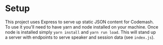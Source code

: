 Setup
====

This project uses Express to serve up static JSON content for Codemash.  To use it you'll need to have yarn and node installed on your machine.  Once node is installed simply `yarn install` and `yarn run load`.  This will stand up a server with endpoints to serve speaker and session data (see `index.js`).

